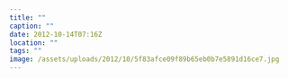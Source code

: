```yaml
---
title: ""
caption: ""
date: 2012-10-14T07:16Z
location: ""
tags: ""
image: /assets/uploads/2012/10/5f83afce09f89b65eb0b7e5891d16ce7.jpg
---
```


